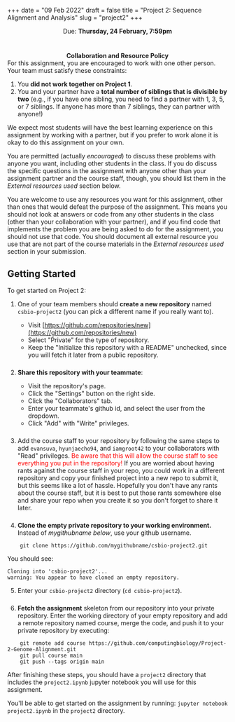 +++
date = "09 Feb 2022"
draft = false
title = "Project 2: Sequence Alignment and Analysis"
slug = "project2"
+++

<div class="due">

<center>Due: <b>Thursday, 24 February, 7:59pm</b></center> 
</div>

#


<div class="yellownote">
 <center>
       <b>Collaboration and Resource Policy</b>
    </center>
    For this assignment, you are encouraged to work with one other person. Your team must satisfy these constraints:
    
   1. You **did not work together on Project 1**.
   2. You and your partner have a **total number of siblings that is divisible by two** (e.g., if you have one sibling, you need to find a partner with 1, 3, 5, or 7 siblings. If anyone has more than 7 siblings, they can partner with anyone!)
    
We expect most students will have the best learning experience on this assignment by working with a partner, but if you prefer to work alone it is okay to do this assignment on your own.
    
You are permitted (actually _encouraged_) to discuss these problems with anyone you want, including other students in the class. If you do discuss the specific questions in the assignment with anyone other than your assignment partner and the course staff, though, you should list them in the _External resources used_ section below.
    
You are welcome to use any resources you want for this assignment, other than ones that would defeat the purpose of the assignment. This means you should not look at answers or code from any other students in the class (other than your collaboration with your partner), and if you find code that implements the problem you are being asked to do for the assignment, you should not use that code. You should document all external resource you use that are not part of the course materials in the _External resources used_ section in your submission.
</div>

## Getting Started

To get started on Project 2:

1. One of your team members should **create a new repository** named `csbio-project2` (you can pick a different name if you really want to).

   - Visit [https://github.com/repositories/new](https://github.com/repositories/new)
   - Select "Private" for the type of repository. 
   - Keep the "Initialize this repository with a README" unchecked, since you will fetch it later from a public repository.

###

2. **Share this repository with your teammate**:

   - Visit the repository's page.
   - Click the "Settings" button on the right side.
   - Click the "Collaborators" tab.
   - Enter your teammate's github id, and select the user from the dropdown.
   - Click "Add" with "Write" privileges.

###

3. Add the course staff to your repository by following the same steps
to add `evansuva`, `hyunjaecho94`, and `iamgroot42` to your collaborators with "Read"
privileges. <font color="red">Be aware that this will allow the course
staff to see everything you put in the repository!</font> If you are
worried about having rants against the course staff in your repo, you
could work in a different repository and copy your finished project
into a new repo to submit it, but this seems like a lot of
hassle. Hopefully you don't have any rants about the course staff, but
it is best to put those rants somewhere else and share your repo when
you create it so you don't forget to share it later.


###

4. **Clone the empty private repository to your working environment.** Instead of _mygithubname below_, use your github username.

```plaintext
    git clone https://github.com/mygithubname/csbio-project2.git
```

You should see:
```plaintext
Cloning into 'csbio-project2'...
warning: You appear to have cloned an empty repository.
```

5. Enter your `csbio-project2` directory (`cd csbio-project2`).

###

6. **Fetch the assignment** skeleton from our repository into your private repository. Enter the working directory of your empty repository and add a remote repository named course, merge the code, and push it to your private repository by executing:

```plaintext
    git remote add course https://github.com/computingbiology/Project-2-Genome-Alignment.git 
    git pull course main
    git push --tags origin main 
```

After finishing these steps, you should have a `project2` directory
that includes the `project2.ipynb` jupyter notebook you will use for
this assignment.

You'll be able to get started on the assignment by running: `jupyter
notebook project2.ipynb` in the `project2` directory.


